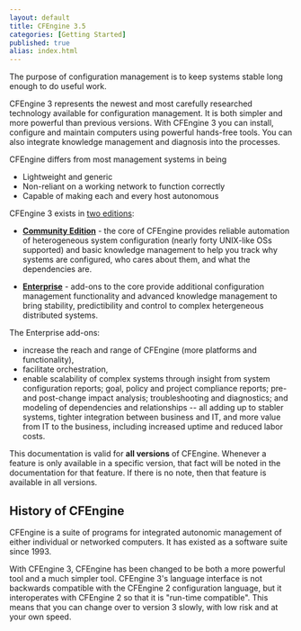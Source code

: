 ```yaml
---
layout: default
title: CFEngine 3.5
categories: [Getting Started]
published: true
alias: index.html
---
```


The purpose of configuration management is to keep systems stable
long enough to do useful work.

CFEngine 3 represents the newest and most carefully researched
technology available for configuration management. It is both simpler
and more powerful than previous versions. With CFEngine 3 you can install,
configure and maintain computers using powerful hands-free tools.
You can also integrate knowledge management and diagnosis into the processes.

CFEngine differs from most management systems in being

* Lightweight and generic
* Non-reliant on a working network to function correctly
* Capable of making each and every host autonomous

CFEngine 3 exists in [two editions](https://cfengine.com/cfengine-comparison):

- **[Community Edition](https://cfengine.com/community)** - the core of
CFEngine provides reliable automation of heterogeneous system configuration
(nearly forty UNIX-like OSs supported) and basic knowledge management
to help you track why systems are configured, who cares about them, and
what the dependencies are.

- **[Enterprise](https://cfengine.com/enterprise)** - add-ons to the core
provide additional configuration management functionality and advanced knowledge
management to bring stability, predictibility and control to complex
hetergeneous distributed systems. 

The Enterprise add-ons:
* increase the reach and range of CFEngine (more platforms and functionality),
* facilitate orchestration,
* enable scalability of complex systems through insight from
system configuration reports; goal, policy and project compliance
reports; pre- and post-change impact analysis; troubleshooting and
diagnostics; and modeling of dependencies and relationships -- all adding
up to stabler systems, tighter integration between business and IT, and
more value from IT to the business, including increased uptime and
reduced labor costs.

This documentation is valid for **all versions** of CFEngine. Whenever
a feature is only available in a specific version, that fact will be
noted in the documentation for that feature. If there is no note,
then that feature is available in all versions.

## History of CFEngine

CFEngine is a suite of programs for integrated autonomic management
of either individual or networked computers. It has existed as a
software suite since 1993.

With CFEngine 3, CFEngine has been changed to be both a more powerful
tool and a much simpler tool. CFEngine 3's language interface is not
backwards compatible with the CFEngine 2 configuration language, but it
interoperates with CFEngine 2 so that it is "run-time compatible".
This means that you can change over to version 3 slowly, with low
risk and at your own speed.
